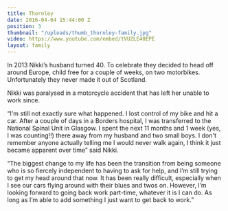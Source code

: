 ```yaml
---
title: Thornley
date: 2016-04-04 15:44:00 Z
position: 3
thumbnail: "/uploads/thumb_thornley-family.jpg"
video: https://www.youtube.com/embed/tVUZLE40EPE
layout: family
---
```


In 2013 Nikki’s husband turned 40. To celebrate they decided to head off around Europe, child free for a couple of weeks, on two motorbikes. Unfortunately they never made it out of Scotland.

Nikki was paralysed in a motorcycle accident that has left her unable to work since.

“I'm still not exactly sure what happened. I lost control of my bike and hit a car. After a couple of days in a Borders hospital, I was transferred to the National Spinal Unit in Glasgow. I spent the next 11 months and 1 week (yes, I was counting!!) there away from my husband and two small boys. I don't remember anyone actually telling me I would never walk again, I think it just became apparent over time” said Nikki.

“The biggest change to my life has been the transition from being someone who is so fiercely independent to having to ask for help, and I’m still trying to get my head around that now. It has been really difficult, especially when I see our cars flying around with their blues and twos on. However, I’m looking forward to going back work part-time, whatever it is I can do. As long as I’m able to add something I just want to get back to work.”